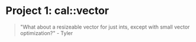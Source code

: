# Project 1: cal::vector

> "What about a resizeable vector for just ints, except with small vector optimization?" - Tyler
